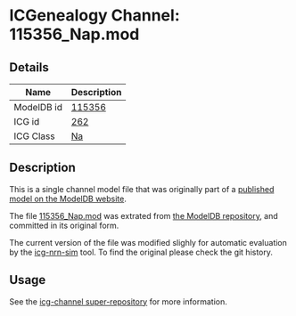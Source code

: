 # ICGenealogy Channel: 115356\_Nap.mod

## Details

Name | Description
---- | -----------
ModelDB id | [115356](http://senselab.med.yale.edu/ModelDB/ShowModel.cshtml?model=115356)
ICG id | [262](http://icg.neurotheory.ox.ac.uk/channels/2/262)
ICG Class | [Na](http://icg.neurotheory.ox.ac.uk/channels/2)

## Description

This is a single channel model file that was originally part of a [published model on the ModelDB website](http://senselab.med.yale.edu/mModelDB/ShowModel.cshtml?model=115356).


The file [115356\_Nap.mod](115356_Nap.mod) was extrated from [the ModelDB repository](http://senselab.med.yale.edu/ModelDB/ShowModel.cshtml?model=115356), and committed in its original form.

The current version of the file was modified slighly for automatic evaluation by the [icg-nrn-sim](https://github.com/icgenealogy/icg-nrn-sim) tool. To find the original please check the git history.


## Usage

See the [icg-channel super-repository](https://github.com/icgenealogy/icg-channels) for more information.